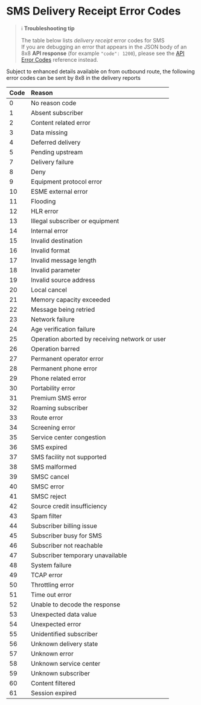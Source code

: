 # SMS Delivery Receipt Error Codes

> ℹ️ **Troubleshooting tip**
>
> The table below lists *delivery receipt* error codes for SMS  
> If you are debugging an error that appears in the JSON body of an 8x8 **API response** (for example `"code": 1200`), please see the [API Error Codes](/connect/reference/api-error-codes) reference instead.
>
>

Subject to enhanced details available on from outbound route, the following error codes can be sent by 8x8 in the delivery reports

| Code | Reason                                         |
| :--- | :--------------------------------------------- |
| 0    | No reason code                                 |
| 1    | Absent subscriber                              |
| 2    | Content related error                          |
| 3    | Data missing                                   |
| 4    | Deferred delivery                              |
| 5    | Pending upstream                               |
| 7    | Delivery failure                               |
| 8    | Deny                                           |
| 9    | Equipment protocol error                       |
| 10   | ESME external error                            |
| 11   | Flooding                                       |
| 12   | HLR error                                      |
| 13   | Illegal subscriber or equipment                |
| 14   | Internal error                                 |
| 15   | Invalid destination                            |
| 16   | Invalid format                                 |
| 17   | Invalid message length                         |
| 18   | Invalid parameter                              |
| 19   | Invalid source address                         |
| 20   | Local cancel                                   |
| 21   | Memory capacity exceeded                       |
| 22   | Message being retried                          |
| 23   | Network failure                                |
| 24   | Age verification failure                       |
| 25   | Operation aborted by receiving network or user |
| 26   | Operation barred                               |
| 27   | Permanent operator error                       |
| 28   | Permanent phone error                          |
| 29   | Phone related error                            |
| 30   | Portability error                              |
| 31   | Premium SMS error                              |
| 32   | Roaming subscriber                             |
| 33   | Route error                                    |
| 34   | Screening error                                |
| 35   | Service center congestion                      |
| 36   | SMS expired                                    |
| 37   | SMS facility not supported                     |
| 38   | SMS malformed                                  |
| 39   | SMSC cancel                                    |
| 40   | SMSC error                                     |
| 41   | SMSC reject                                    |
| 42   | Source credit insufficiency                    |
| 43   | Spam filter                                    |
| 44   | Subscriber billing issue                       |
| 45   | Subscriber busy for SMS                        |
| 46   | Subscriber not reachable                       |
| 47   | Subscriber temporary unavailable               |
| 48   | System failure                                 |
| 49   | TCAP error                                     |
| 50   | Throttling error                               |
| 51   | Time out error                                 |
| 52   | Unable to decode the response                  |
| 53   | Unexpected data value                          |
| 54   | Unexpected error                               |
| 55   | Unidentified subscriber                        |
| 56   | Unknown delivery state                         |
| 57   | Unknown error                                  |
| 58   | Unknown service center                         |
| 59   | Unknown subscriber                             |
| 60   | Content filtered                               |
| 61   | Session expired                                |
